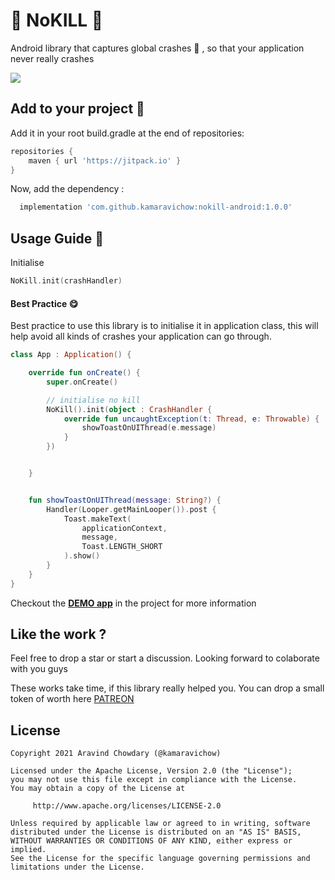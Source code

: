 # 📵 NoKILL 🔪
Android library that captures global crashes 🦀 , so that your application never really crashes

[![](https://jitpack.io/v/kamaravichow/nokill-android.svg)](https://jitpack.io/#kamaravichow/nokill-android)

## Add to your project 📇

Add it in your root build.gradle at the end of repositories:

```groovy
repositories {
    maven { url 'https://jitpack.io' }
}
 ```
Now, add the dependency :
```groovy
  implementation 'com.github.kamaravichow:nokill-android:1.0.0'
```

## Usage Guide 🤠

Initialise 
```kotlin
NoKill.init(crashHandler)
 ```
 
#### Best Practice 😋

Best practice to use this library is to initialise it in application class, this will help avoid all kinds of crashes your application can go through.

```kotlin
class App : Application() {

    override fun onCreate() {
        super.onCreate()

        // initialise no kill
        NoKill().init(object : CrashHandler {
            override fun uncaughtException(t: Thread, e: Throwable) {
                showToastOnUIThread(e.message)
            }
        })


    }


    fun showToastOnUIThread(message: String?) {
        Handler(Looper.getMainLooper()).post {
            Toast.makeText(
                applicationContext,
                message,
                Toast.LENGTH_SHORT
            ).show()
        }
    }
}
```
Checkout the [**DEMO app**](https://github.com/kamaravichow/nokill-android/tree/main/app/src/main/java/me/aravi/packages/nokill) in the project for more information 
  
## Like the work ?
Feel free to drop a star or start a discussion. Looking forward to colaborate with you guys

These works take time, if this library really helped you. You can drop a small token of worth here [PATREON](https://www.patreon.com/kamaravichow?fan_landing=true)

## License

```
Copyright 2021 Aravind Chowdary (@kamaravichow)

Licensed under the Apache License, Version 2.0 (the "License");
you may not use this file except in compliance with the License.
You may obtain a copy of the License at

     http://www.apache.org/licenses/LICENSE-2.0

Unless required by applicable law or agreed to in writing, software
distributed under the License is distributed on an "AS IS" BASIS,
WITHOUT WARRANTIES OR CONDITIONS OF ANY KIND, either express or implied.
See the License for the specific language governing permissions and
limitations under the License.
```




